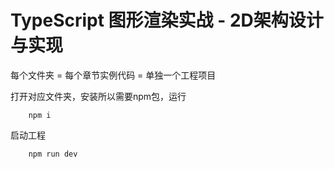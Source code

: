 # TypeScript 图形渲染实战 - 2D架构设计与实现

每个文件夹 = 每个章节实例代码 = 单独一个工程项目


打开对应文件夹，安装所以需要npm包，运行
```
    npm i 
```
启动工程
```
    npm run dev
```